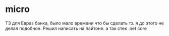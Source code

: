 # micro
ТЗ для Евраз банка, было мало времени что бы сделать тз. я до этого не делал подобное. Решил написать на пайтоне. а так стек .net core 
